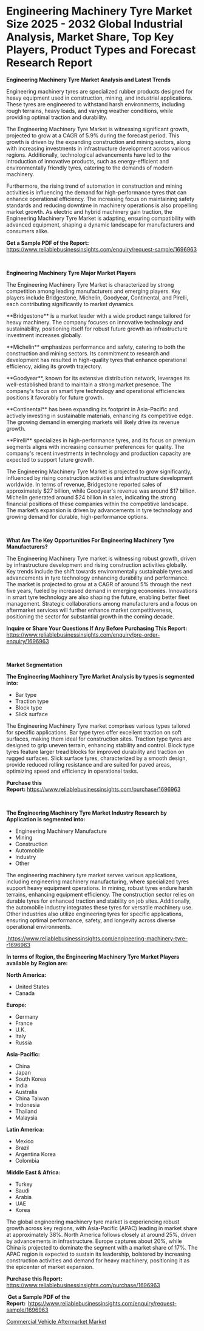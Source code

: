 <p><h1>Engineering Machinery Tyre Market Size 2025 - 2032 Global Industrial Analysis, Market Share, Top Key Players, Product Types and Forecast Research Report</h1></p><p><strong>Engineering Machinery Tyre Market Analysis and Latest Trends</strong></p>
<p><p>Engineering machinery tyres are specialized rubber products designed for heavy equipment used in construction, mining, and industrial applications. These tyres are engineered to withstand harsh environments, including rough terrains, heavy loads, and varying weather conditions, while providing optimal traction and durability.</p><p>The Engineering Machinery Tyre Market is witnessing significant growth, projected to grow at a CAGR of 5.9% during the forecast period. This growth is driven by the expanding construction and mining sectors, along with increasing investments in infrastructure development across various regions. Additionally, technological advancements have led to the introduction of innovative products, such as energy-efficient and environmentally friendly tyres, catering to the demands of modern machinery.</p><p>Furthermore, the rising trend of automation in construction and mining activities is influencing the demand for high-performance tyres that can enhance operational efficiency. The increasing focus on maintaining safety standards and reducing downtime in machinery operations is also propelling market growth. As electric and hybrid machinery gain traction, the Engineering Machinery Tyre Market is adapting, ensuring compatibility with advanced equipment, shaping a dynamic landscape for manufacturers and consumers alike.</p></p>
<p><strong>Get a Sample PDF of the Report:&nbsp;</strong> <a href="https://www.reliablebusinessinsights.com/enquiry/request-sample/1696963?utm_campaign=2306&utm_medium=2&utm_source=Github&utm_content=ia&utm_term=27032025&utm_id=engineering-machinery-tyre">https://www.reliablebusinessinsights.com/enquiry/request-sample/1696963</a></p>
<p>&nbsp;</p>
<p><strong>Engineering Machinery Tyre Major Market Players</strong></p>
<p><p>The Engineering Machinery Tyre Market is characterized by strong competition among leading manufacturers and emerging players. Key players include Bridgestone, Michelin, Goodyear, Continental, and Pirelli, each contributing significantly to market dynamics.</p><p>**Bridgestone** is a market leader with a wide product range tailored for heavy machinery. The company focuses on innovative technology and sustainability, positioning itself for robust future growth as infrastructure investment increases globally.</p><p>**Michelin** emphasizes performance and safety, catering to both the construction and mining sectors. Its commitment to research and development has resulted in high-quality tyres that enhance operational efficiency, aiding its growth trajectory.</p><p>**Goodyear**, known for its extensive distribution network, leverages its well-established brand to maintain a strong market presence. The company's focus on smart tyre technology and operational efficiencies positions it favorably for future growth.</p><p>**Continental** has been expanding its footprint in Asia-Pacific and actively investing in sustainable materials, enhancing its competitive edge. The growing demand in emerging markets will likely drive its revenue growth.</p><p>**Pirelli** specializes in high-performance tyres, and its focus on premium segments aligns with increasing consumer preferences for quality. The company's recent investments in technology and production capacity are expected to support future growth.</p><p>The Engineering Machinery Tyre Market is projected to grow significantly, influenced by rising construction activities and infrastructure development worldwide. In terms of revenue, Bridgestone reported sales of approximately $27 billion, while Goodyear's revenue was around $17 billion. Michelin generated around $24 billion in sales, indicating the strong financial positions of these companies within the competitive landscape. The market’s expansion is driven by advancements in tyre technology and growing demand for durable, high-performance options.</p></p>
<p>&nbsp;</p>
<p><strong>What Are The Key Opportunities For Engineering Machinery Tyre Manufacturers?</strong></p>
<p><p>The Engineering Machinery Tyre market is witnessing robust growth, driven by infrastructure development and rising construction activities globally. Key trends include the shift towards environmentally sustainable tyres and advancements in tyre technology enhancing durability and performance. The market is projected to grow at a CAGR of around 5% through the next five years, fueled by increased demand in emerging economies. Innovations in smart tyre technology are also shaping the future, enabling better fleet management. Strategic collaborations among manufacturers and a focus on aftermarket services will further enhance market competitiveness, positioning the sector for substantial growth in the coming decade.</p></p>
<p><strong>Inquire or Share Your Questions If Any Before Purchasing This Report:</strong> <a href="https://www.reliablebusinessinsights.com/enquiry/pre-order-enquiry/1696963?utm_campaign=2306&utm_medium=2&utm_source=Github&utm_content=ia&utm_term=27032025&utm_id=engineering-machinery-tyre">https://www.reliablebusinessinsights.com/enquiry/pre-order-enquiry/1696963</a></p>
<p>&nbsp;</p>
<p><strong>Market Segmentation</strong></p>
<p><strong>The Engineering Machinery Tyre Market Analysis by types is segmented into:</strong></p>
<p><ul><li>Bar type</li><li>Traction type</li><li>Block type</li><li>Slick surface</li></ul></p>
<p><p>The Engineering Machinery Tyre market comprises various types tailored for specific applications. Bar type tyres offer excellent traction on soft surfaces, making them ideal for construction sites. Traction type tyres are designed to grip uneven terrain, enhancing stability and control. Block type tyres feature larger tread blocks for improved durability and traction on rugged surfaces. Slick surface tyres, characterized by a smooth design, provide reduced rolling resistance and are suited for paved areas, optimizing speed and efficiency in operational tasks.</p></p>
<p><strong>Purchase this Report:&nbsp;</strong><a href="https://www.reliablebusinessinsights.com/purchase/1696963?utm_campaign=2306&utm_medium=2&utm_source=Github&utm_content=ia&utm_term=27032025&utm_id=engineering-machinery-tyre">https://www.reliablebusinessinsights.com/purchase/1696963</a></p>
<p>&nbsp;</p>
<p><strong>The Engineering Machinery Tyre Market Industry Research by Application is segmented into:</strong></p>
<p><ul><li>Engineering Machinery Manufacture</li><li>Mining</li><li>Construction</li><li>Automobile</li><li>Industry</li><li>Other</li></ul></p>
<p><p>The engineering machinery tyre market serves various applications, including engineering machinery manufacturing, where specialized tyres support heavy equipment operations. In mining, robust tyres endure harsh terrains, enhancing equipment efficiency. The construction sector relies on durable tyres for enhanced traction and stability on job sites. Additionally, the automobile industry integrates these tyres for versatile machinery use. Other industries also utilize engineering tyres for specific applications, ensuring optimal performance, safety, and longevity across diverse operational environments.</p></p>
<p><a href="https://www.reliablebusinessinsights.com/engineering-machinery-tyre-r1696963?utm_campaign=2306&utm_medium=2&utm_source=Github&utm_content=ia&utm_term=27032025&utm_id=engineering-machinery-tyre">&nbsp;https://www.reliablebusinessinsights.com/engineering-machinery-tyre-r1696963</a></p>
<p><strong>In terms of Region, the Engineering Machinery Tyre Market Players available by Region are:</strong></p>
<p>
    <p> <strong> North America: </strong>
        <ul>
            <li>United States</li>
            <li>Canada</li>
        </ul>
        </p> 
    <p> <strong> Europe: </strong>
        <ul>
            <li>Germany</li>
            <li>France</li>
            <li>U.K.</li>
            <li>Italy</li>
            <li>Russia</li>
        </ul>
        </p> 
    <p> <strong> Asia-Pacific: </strong>
        <ul>
            <li>China</li>
            <li>Japan</li>
            <li>South Korea</li>
            <li>India</li>
            <li>Australia</li>
            <li>China Taiwan</li>
            <li>Indonesia</li>
            <li>Thailand</li>
            <li>Malaysia</li>
        </ul>
        </p> 
    <p> <strong> Latin America: </strong>
        <ul>
            <li>Mexico</li>
            <li>Brazil</li>
            <li>Argentina Korea</li>
            <li>Colombia</li>
        </ul>
        </p> 
    <p> <strong> Middle East & Africa: </strong>
        <ul>
            <li>Turkey</li>
            <li>Saudi</li>
            <li>Arabia</li>
            <li>UAE</li>
            <li>Korea</li>
        </ul>
    </p>
    </p>
<p><p>The global engineering machinery tyre market is experiencing robust growth across key regions, with Asia-Pacific (APAC) leading in market share at approximately 38%. North America follows closely at around 25%, driven by advancements in infrastructure. Europe captures about 20%, while China is projected to dominate the segment with a market share of 17%. The APAC region is expected to sustain its leadership, bolstered by increasing construction activities and demand for heavy machinery, positioning it as the epicenter of market expansion.</p></p>
<p><strong>Purchase this Report: </strong><a href="https://www.reliablebusinessinsights.com/purchase/1696963?utm_campaign=2306&utm_medium=2&utm_source=Github&utm_content=ia&utm_term=27032025&utm_id=engineering-machinery-tyre">https://www.reliablebusinessinsights.com/purchase/1696963</a></p>
<p>&nbsp;<strong>Get a Sample PDF of the Report:&nbsp;&nbsp;</strong><a href="https://www.reliablebusinessinsights.com/enquiry/request-sample/1696963?utm_campaign=2306&utm_medium=2&utm_source=Github&utm_content=ia&utm_term=27032025&utm_id=engineering-machinery-tyre">https://www.reliablebusinessinsights.com/enquiry/request-sample/1696963</a></p>
<p><strong></strong></p>
<p><p><a href="https://github.com/comasnickie/Market-Research-Report-List-1/blob/main/commercial-vehicle-aftermarket-market.md?utm_campaign=2306&utm_medium=2&utm_source=Github&utm_content=ia&utm_term=27032025&utm_id=engineering-machinery-tyre">Commercial Vehicle Aftermarket Market</a></p></p>